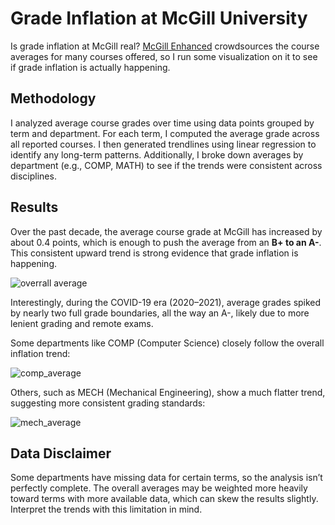 # Grade Inflation at McGill University

Is grade inflation at McGill real? [McGill Enhanced](https://github.com/demetrios-koziris/McGillEnhanced) crowdsources the course averages for many courses offered, so I run some visualization on it to see if grade inflation is actually happening.

## Methodology

I analyzed average course grades over time using data points grouped by term and department. For each term, I computed the average grade across all reported courses. I then generated trendlines using linear regression to identify any long-term patterns. Additionally, I broke down averages by department (e.g., COMP, MATH) to see if the trends were consistent across disciplines.

## Results

Over the past decade, the average course grade at McGill has increased by about 0.4 points, which is enough to push the average from an **B+ to an A-**. This consistent upward trend is strong evidence that grade inflation is happening.

![overrall average]("plot/by_term/overall.png")

Interestingly, during the COVID-19 era (2020–2021), average grades spiked by nearly two full grade boundaries, all the way an A-, likely due to more lenient grading and remote exams.

Some departments like COMP (Computer Science) closely follow the overall inflation trend:

![comp_average]("plot/by_term/COMP.png")

Others, such as MECH (Mechanical Engineering), show a much flatter trend, suggesting more consistent grading standards:

![mech_average]("plot/by_term/MECH.png")

## Data Disclaimer

Some departments have missing data for certain terms, so the analysis isn’t perfectly complete. The overall averages may be weighted more heavily toward terms with more available data, which can skew the results slightly. Interpret the trends with this limitation in mind.
